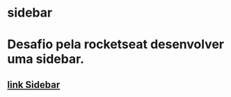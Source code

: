 # sidebar
# Desafio pela rocketseat desenvolver uma sidebar.
## [link Sidebar](https://zen-snyder-a36b85.netlify.app/)
